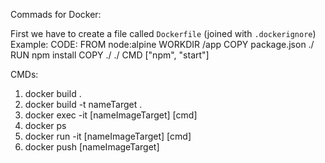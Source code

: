 Commads for Docker:

First we have to create a file called `Dockerfile` (joined with `.dockerignore`)
Example:
CODE:   FROM node:alpine
        WORKDIR /app
        COPY package.json ./
        RUN npm install
        COPY ./ ./
        CMD ["npm", "start"]

CMDs:
1. docker build .
2. docker build -t nameTarget .
3. docker exec -it [nameImageTarget] [cmd]
4. docker ps
5. docker run -it [nameImageTarget] [cmd]
6. docker push [nameImageTarget]
